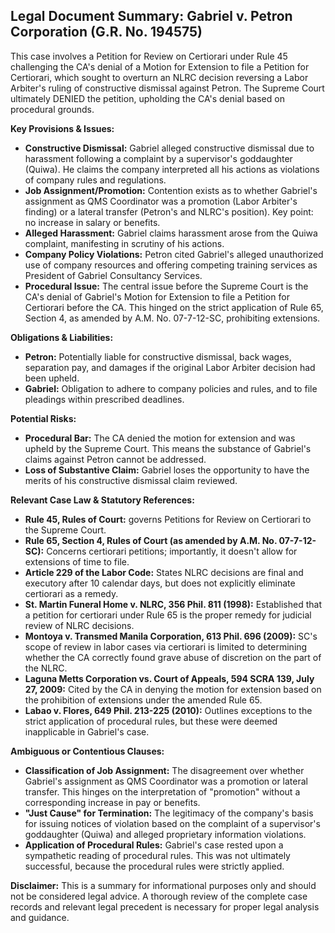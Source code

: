 ## Legal Document Summary: Gabriel v. Petron Corporation (G.R. No. 194575)

This case involves a Petition for Review on Certiorari under Rule 45 challenging the CA's denial of a Motion for Extension to file a Petition for Certiorari, which sought to overturn an NLRC decision reversing a Labor Arbiter's ruling of constructive dismissal against Petron. The Supreme Court ultimately DENIED the petition, upholding the CA's denial based on procedural grounds.

**Key Provisions & Issues:**

*   **Constructive Dismissal:**  Gabriel alleged constructive dismissal due to harassment following a complaint by a supervisor's goddaughter (Quiwa). He claims the company interpreted all his actions as violations of company rules and regulations.
*   **Job Assignment/Promotion:** Contention exists as to whether Gabriel's assignment as QMS Coordinator was a promotion (Labor Arbiter's finding) or a lateral transfer (Petron's and NLRC's position). Key point: no increase in salary or benefits.
*   **Alleged Harassment:** Gabriel claims harassment arose from the Quiwa complaint, manifesting in scrutiny of his actions.
*   **Company Policy Violations:** Petron cited Gabriel's alleged unauthorized use of company resources and offering competing training services as President of Gabriel Consultancy Services.
*   **Procedural Issue:** The central issue before the Supreme Court is the CA's denial of Gabriel's Motion for Extension to file a Petition for Certiorari before the CA.  This hinged on the strict application of Rule 65, Section 4, as amended by A.M. No. 07-7-12-SC, prohibiting extensions.

**Obligations & Liabilities:**

*   **Petron:**  Potentially liable for constructive dismissal, back wages, separation pay, and damages if the original Labor Arbiter decision had been upheld.
*   **Gabriel:**  Obligation to adhere to company policies and rules, and to file pleadings within prescribed deadlines.

**Potential Risks:**

*   **Procedural Bar:** The CA denied the motion for extension and was upheld by the Supreme Court. This means the substance of Gabriel's claims against Petron cannot be addressed.
*   **Loss of Substantive Claim:**  Gabriel loses the opportunity to have the merits of his constructive dismissal claim reviewed.

**Relevant Case Law & Statutory References:**

*   **Rule 45, Rules of Court:** governs Petitions for Review on Certiorari to the Supreme Court.
*   **Rule 65, Section 4, Rules of Court (as amended by A.M. No. 07-7-12-SC):**  Concerns certiorari petitions; importantly, it doesn't allow for extensions of time to file.
*   **Article 229 of the Labor Code:** States NLRC decisions are final and executory after 10 calendar days, but does not explicitly eliminate certiorari as a remedy.
*   **St. Martin Funeral Home v. NLRC, 356 Phil. 811 (1998):** Established that a petition for certiorari under Rule 65 is the proper remedy for judicial review of NLRC decisions.
*   **Montoya v. Transmed Manila Corporation, 613 Phil. 696 (2009):** SC's scope of review in labor cases via certiorari is limited to determining whether the CA correctly found grave abuse of discretion on the part of the NLRC.
*   **Laguna Metts Corporation vs. Court of Appeals, 594 SCRA 139, July 27, 2009:**  Cited by the CA in denying the motion for extension based on the prohibition of extensions under the amended Rule 65.
*   **Labao v. Flores, 649 Phil. 213-225 (2010):**  Outlines exceptions to the strict application of procedural rules, but these were deemed inapplicable in Gabriel's case.

**Ambiguous or Contentious Clauses:**

*   **Classification of Job Assignment:**  The disagreement over whether Gabriel's assignment as QMS Coordinator was a promotion or lateral transfer. This hinges on the interpretation of "promotion" without a corresponding increase in pay or benefits.
*   **"Just Cause" for Termination:**  The legitimacy of the company's basis for issuing notices of violation based on the complaint of a supervisor's goddaughter (Quiwa) and alleged proprietary information violations.
*   **Application of Procedural Rules:** Gabriel's case rested upon a sympathetic reading of procedural rules. This was not ultimately successful, because the procedural rules were strictly applied.

**Disclaimer:** This is a summary for informational purposes only and should not be considered legal advice.  A thorough review of the complete case records and relevant legal precedent is necessary for proper legal analysis and guidance.
